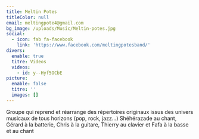 ```yaml
---
title: Meltin Potes
titleColor: null
email: meltingpote4@gmail.com
bg_image: /uploads/Music/Meltin-potes.jpg
social:
  - icon: fab fa-facebook
    link: 'https://www.facebook.com/meltingpotesband/'
divers:
  enable: true
  titre: Videos
  videos:
    - id: y--Hyf5OCbE
picture:
  enable: false
  titre: ''
  images: []
---
```



Groupe qui reprend et réarrange des répertoires originaux issus des univers musicaux de tous horizons (pop, rock, jazz...)
Shéhérazade au chant, Gérard à la batterie, Chris à la guitare, Thierry au clavier et Fafa à la basse et au chant 
